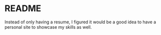 # README

Instead of only having a resume, I figured it would be a good idea to have a personal site to showcase my skills as well.